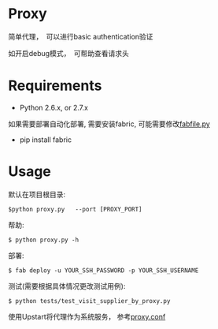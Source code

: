 Proxy
=============


简单代理，　可以进行basic authentication验证

如开启debug模式，　可帮助查看请求头



Requirements
==================

 * Python 2.6.x, or 2.7.x


如果需要部署自动化部署, 需要安装fabric, 可能需要修改[fabfile.py](https://github.com/lifenglifeng001/proxy/blob/master/fabfile.py)

 * pip install fabric




Usage
==============

默认在项目根目录:

    $python proxy.py   --port [PROXY_PORT] 


帮助:

    $ python proxy.py -h

部署:
    
    $ fab deploy -u YOUR_SSH_PASSWORD -p YOUR_SSH_USERNAME

测试(需要根据具体情况更改测试用例):

    $ python tests/test_visit_supplier_by_proxy.py


使用Upstart将代理作为系统服务， 参考[proxy.conf](https://github.com/lifenglifeng001/proxy/blob/master/proxy.conf)

